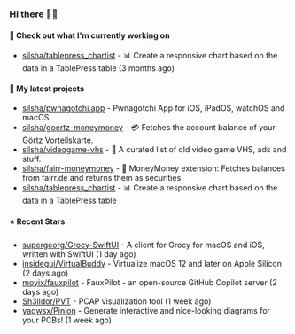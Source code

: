 ### Hi there 🦊👋

#### 👷 Check out what I'm currently working on

- [silsha/tablepress_chartist](https://github.com/silsha/tablepress_chartist) - 📊 Create a responsive chart based on the data in a TablePress table (3 months ago)

#### 🌱 My latest projects

- [silsha/pwnagotchi.app](https://github.com/silsha/pwnagotchi.app) - Pwnagotchi App for iOS, iPadOS, watchOS and macOS
- [silsha/goertz-moneymoney](https://github.com/silsha/goertz-moneymoney) - 💳 Fetches the account balance of your Görtz Vorteilskarte.
- [silsha/videogame-vhs](https://github.com/silsha/videogame-vhs) - 👾 A curated list of old video game VHS, ads and stuff.
- [silsha/fairr-moneymoney](https://github.com/silsha/fairr-moneymoney) - 💸 MoneyMoney extension: Fetches balances from fairr.de and returns them as securities
- [silsha/tablepress_chartist](https://github.com/silsha/tablepress_chartist) - 📊 Create a responsive chart based on the data in a TablePress table

#### ⭐ Recent Stars

- [supergeorg/Grocy-SwiftUI](https://github.com/supergeorg/Grocy-SwiftUI) - A client for Grocy for macOS and iOS, written with SwiftUI (1 day ago)
- [insidegui/VirtualBuddy](https://github.com/insidegui/VirtualBuddy) - Virtualize macOS 12 and later on Apple Silicon (2 days ago)
- [moyix/fauxpilot](https://github.com/moyix/fauxpilot) - FauxPilot - an open-source GitHub Copilot server (2 days ago)
- [Sh3lldor/PVT](https://github.com/Sh3lldor/PVT) - PCAP visualization tool (1 week ago)
- [yaqwsx/Pinion](https://github.com/yaqwsx/Pinion) - Generate interactive and nice-looking diagrams for your PCBs! (1 week ago)
